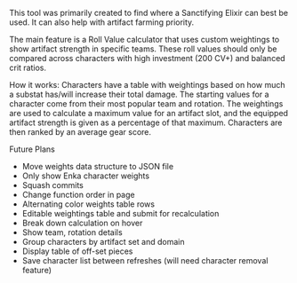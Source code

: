This tool was primarily created to find where a Sanctifying Elixir can best be used.
It can also help with artifact farming priority.

The main feature is a Roll Value calculator that uses custom weightings to show artifact strength in specific teams.
These roll values should only be compared across characters with high investment (200 CV+) and balanced crit ratios.

How it works:
Characters have a table with weightings based on how much a substat has/will increase their total damage.
The starting values for a character come from their most popular team and rotation.
The weightings are used to calculate a maximum value for an artifact slot, and the equipped artifact strength is given as a percentage of that maximum.
Characters are then ranked by an average gear score.

Future Plans
 - Move weights data structure to JSON file
 - Only show Enka character weights
 - Squash commits
 - Change function order in page
 - Alternating color weights table rows
 - Editable weightings table and submit for recalculation
 - Break down calculation on hover
 - Show team, rotation details
 - Group characters by artifact set and domain
 - Display table of off-set pieces
 - Save character list between refreshes (will need character removal feature)